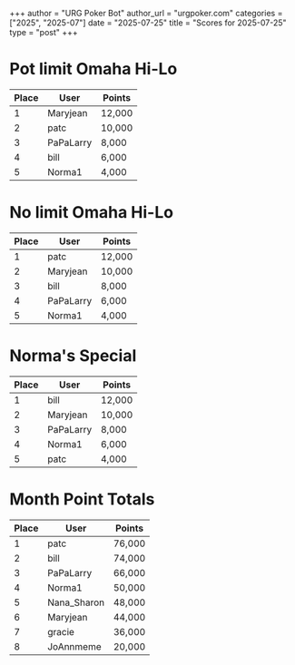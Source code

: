 +++
author = "URG Poker Bot"
author_url = "urgpoker.com"
categories = ["2025", "2025-07"]
date = "2025-07-25"
title = "Scores for 2025-07-25"
type = "post"
+++
# Pot limit Omaha Hi-Lo

| Place | User | Points |
|-------|------|--------|
| 1 | Maryjean | 12,000 |
| 2 | patc | 10,000 |
| 3 | PaPaLarry | 8,000 |
| 4 | bill | 6,000 |
| 5 | Norma1 | 4,000 |

# No limit Omaha Hi-Lo

| Place | User | Points |
|-------|------|--------|
| 1 | patc | 12,000 |
| 2 | Maryjean | 10,000 |
| 3 | bill | 8,000 |
| 4 | PaPaLarry | 6,000 |
| 5 | Norma1 | 4,000 |

# Norma's Special

| Place | User | Points |
|-------|------|--------|
| 1 | bill | 12,000 |
| 2 | Maryjean | 10,000 |
| 3 | PaPaLarry | 8,000 |
| 4 | Norma1 | 6,000 |
| 5 | patc | 4,000 |

# Month Point Totals

| Place | User | Points |
|-------|------|--------|
| 1 | patc | 76,000 |
| 2 | bill | 74,000 |
| 3 | PaPaLarry | 66,000 |
| 4 | Norma1 | 50,000 |
| 5 | Nana_Sharon | 48,000 |
| 6 | Maryjean | 44,000 |
| 7 | gracie | 36,000 |
| 8 | JoAnnmeme | 20,000 |
